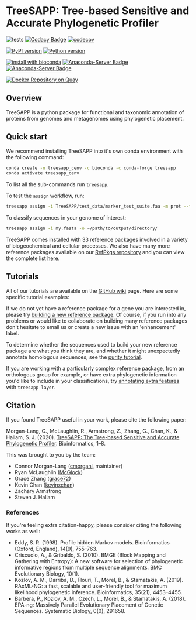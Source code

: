 # TreeSAPP: Tree-based Sensitive and Accurate Phylogenetic Profiler

![tests](https://github.com/hallamlab/TreeSAPP/workflows/tests/badge.svg)
[![Codacy Badge](https://api.codacy.com/project/badge/Grade/b1937000c13040e8bba62f46e954796e)](https://www.codacy.com/gh/hallamlab/TreeSAPP?utm_source=github.com&amp;utm_medium=referral&amp;utm_content=hallamlab/TreeSAPP&amp;utm_campaign=Badge_Grade)
[![codecov](https://codecov.io/gh/hallamlab/TreeSAPP/branch/master/graph/badge.svg)](https://codecov.io/gh/hallamlab/TreeSAPP)

[![PyPI version](https://badge.fury.io/py/treesapp.svg)](https://badge.fury.io/py/treesapp)
[![Python version](https://img.shields.io/pypi/pyversions/treesapp.svg)](https://img.shields.io/pypi/pyversions/)

[![install with bioconda](https://img.shields.io/badge/install%20with-bioconda-brightgreen.svg?style=flat)](http://bioconda.github.io/recipes/treesapp/README.html)
[![Anaconda-Server Badge](https://anaconda.org/bioconda/treesapp/badges/version.svg)](https://anaconda.org/bioconda/treesapp)
[![Anaconda-Server Badge](https://anaconda.org/bioconda/treesapp/badges/platforms.svg)](https://anaconda.org/bioconda/treesapp)

[![Docker Repository on Quay](https://quay.io/repository/hallamlab/treesapp/status "Docker Repository on Quay")](https://quay.io/repository/hallamlab/treesapp)

## Overview

TreeSAPP is a python package for functional and taxonomic annotation of proteins
 from genomes and metagenomes using phylogenetic placement.

## Quick start

We recommend installing TreeSAPP into it's own conda environment with the following command:

```bash
conda create -n treesapp_cenv -c bioconda -c conda-forge treesapp
conda activate treesapp_cenv
```

To list all the sub-commands run `treesapp`.

To test the `assign` workflow, run:
```bash
treesapp assign -i TreeSAPP/test_data/marker_test_suite.faa -m prot --trim_align -o assign_test -t M0701,M0702,M0705
```

To classify sequences in your genome of interest:
```bash
treesapp assign -i my.fasta -o ~/path/to/output/directory/
```

TreeSAPP comes installed with 33 reference packages involved in a variety of biogeochemical and cellular processes.
We also have many more reference packages available on our [RefPkgs repository](https://github.com/hallamlab/RefPkgs)
and you can view the complete list [here](https://github.com/hallamlab/RefPkgs/wiki/refpkgs).

## Tutorials

All of our tutorials are available on the [GitHub wiki](https://github.com/hallamlab/TreeSAPP/wiki) page.
Here are some specific tutorial examples:

If we do not yet have a reference package for a gene you are interested in,
please try [building a new reference package](https://github.com/hallamlab/TreeSAPP/wiki/Building-reference-packages-with-TreeSAPP).
Of course, if you run into any problems or would like to collaborate on building many reference packages
don't hesitate to email us or create a new issue with an 'enhancement' label.

To determine whether the sequences used to build your new reference package are what you think they are,
 and whether it might unexpectedly annotate homologous sequences,
 see the [purity tutorial](https://github.com/hallamlab/TreeSAPP/wiki/Testing-the-functional-purity-of-reference-packages).

If you are working with a particularly complex reference package, from an orthologous group for example, or have extra
 phylogenetic information you'd like to include in your classifications,
 try [annotating extra features](https://github.com/hallamlab/TreeSAPP/wiki/Layering-annotations-onto-classifications) with `treesapp layer`.

## Citation

If you found TreeSAPP useful in your work, please cite the following paper:

Morgan-Lang, C., McLaughlin, R., Armstrong, Z., Zhang, G., Chan, K., & Hallam, S. J. (2020). 
[TreeSAPP: The Tree-based Sensitive and Accurate Phylogenetic Profiler](https://doi.org/10.1093/bioinformatics/btaa588). 
Bioinformatics, 1–8.

This was brought to you by the team:

- Connor Morgan-Lang ([cmorganl](https://github.com/cmorganl), maintainer)
- Ryan McLaughlin ([McGlock](https://github.com/McGlock))
- Grace Zhang ([grace72](https://github.com/gracez72))
- Kevin Chan ([kevinxchan](https://github.com/kevinxchan))
- Zachary Armstrong
- Steven J. Hallam

### References

If you're feeling extra citation-happy, please consider citing the following works as well:

- Eddy, S. R. (1998). Profile hidden Markov models. Bioinformatics (Oxford, England), 14(9), 755–763.
- Criscuolo, A., & Gribaldo, S. (2010). BMGE (Block Mapping and Gathering with Entropy): A new software for selection of phylogenetic informative regions from multiple sequence alignments. BMC Evolutionary Biology, 10(1).
- Kozlov, A. M., Darriba, D., Flouri, T., Morel, B., & Stamatakis, A. (2019). RAxML-NG: a fast, scalable and user-friendly tool for maximum likelihood phylogenetic inference. Bioinformatics, 35(21), 4453–4455.
- Barbera, P., Kozlov, A. M., Czech, L., Morel, B., & Stamatakis, A. (2018). EPA-ng: Massively Parallel Evolutionary Placement of Genetic Sequences. Systematic Biology, 0(0), 291658.
